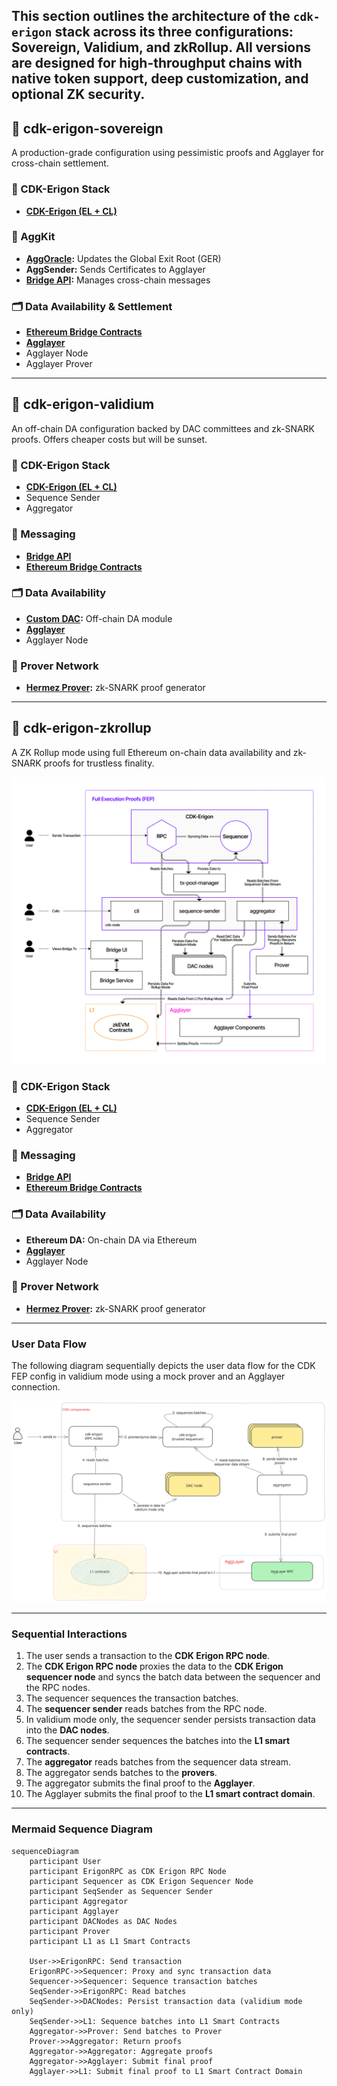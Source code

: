 This section outlines the architecture of the `cdk-erigon` stack across its three configurations: **Sovereign**, **Validium**, and **zkRollup**. All versions are designed for high-throughput chains with native token support, deep customization, and optional ZK security.
---

## 📘 cdk-erigon-sovereign

A production-grade configuration using pessimistic proofs and Agglayer for cross-chain settlement.

### 🧱 CDK-Erigon Stack
- **[CDK-Erigon (EL + CL)](https://github.com/0xPolygonHermez/cdk-erigon)**

### 🧩 AggKit
- **[AggOracle](https://github.com/agglayer/aggkit):** Updates the Global Exit Root (GER)  
- **AggSender:** Sends Certificates to Agglayer  
- **[Bridge API](https://github.com/0xPolygonHermez/zkevm-bridge-service):** Manages cross-chain messages  

### 🗂️ Data Availability & Settlement
- **[Ethereum Bridge Contracts](https://github.com/0xPolygonHermez/zkevm-contracts)**  
- **[Agglayer](https://github.com/agglayer/agglayer)**  
- Agglayer Node  
- Agglayer Prover

---

## 📘 cdk-erigon-validium

An off-chain DA configuration backed by DAC committees and zk-SNARK proofs. Offers cheaper costs but will be sunset.

### 🧱 CDK-Erigon Stack
- **[CDK-Erigon (EL + CL)](https://github.com/0xPolygonHermez/cdk-erigon)**  
- Sequence Sender  
- Aggregator  

### 🧩 Messaging
- **[Bridge API](https://github.com/0xPolygonHermez/zkevm-bridge-service)**  
- **[Ethereum Bridge Contracts](https://github.com/0xPolygonHermez/zkevm-contracts)**

### 🗂️ Data Availability
- **[Custom DAC](https://github.com/0xPolygon/cdk-data-availability):** Off-chain DA module  
- **[Agglayer](https://github.com/agglayer/agglayer)**  
- Agglayer Node

### 🔐 Prover Network
- **[Hermez Prover](https://github.com/0xPolygonHermez/zkevm-prover):** zk-SNARK proof generator

---

## 📘 cdk-erigon-zkrollup

A ZK Rollup mode using full Ethereum on-chain data availability and zk-SNARK proofs for trustless finality.

![High level view of cdk-erigon-zkrollup stack](../../img/cdk/Full-execution-proofs-diagram.jpg)

### 🧱 CDK-Erigon Stack
- **[CDK-Erigon (EL + CL)](https://github.com/0xPolygonHermez/cdk-erigon)**  
- Sequence Sender  
- Aggregator  

### 🧩 Messaging
- **[Bridge API](https://github.com/0xPolygonHermez/zkevm-bridge-service)**  
- **[Ethereum Bridge Contracts](https://github.com/0xPolygonHermez/zkevm-contracts)**

### 🗂️ Data Availability
- **Ethereum DA:** On-chain DA via Ethereum  
- **[Agglayer](https://github.com/agglayer/agglayer)**  
- Agglayer Node

### 🔐 Prover Network
- **[Hermez Prover](https://github.com/0xPolygonHermez/zkevm-prover):** zk-SNARK proof generator

---

### User Data Flow

The following diagram sequentially depicts the user data flow for the CDK FEP config in validium mode using a mock prover and an Agglayer connection.

![High level view of CDK user data flow](../../img/cdk/cdk-user-data-flow.svg)

---

### Sequential Interactions

1. The user sends a transaction to the **CDK Erigon RPC node**.
2. The **CDK Erigon RPC node** proxies the data to the **CDK Erigon sequencer node** and syncs the batch data between the sequencer and the RPC nodes.
3. The sequencer sequences the transaction batches.
4. The **sequencer sender** reads batches from the RPC node.
5. In validium mode only, the sequencer sender persists transaction data into the **DAC nodes**.
6. The sequencer sender sequences the batches into the **L1 smart contracts**.
7. The **aggregator** reads batches from the sequencer data stream.
8. The aggregator sends batches to the **provers**.
9. The aggregator submits the final proof to the **Agglayer**.
10. The Agglayer submits the final proof to the **L1 smart contract domain**.

---

### Mermaid Sequence Diagram

```mermaid
sequenceDiagram
    participant User
    participant ErigonRPC as CDK Erigon RPC Node
    participant Sequencer as CDK Erigon Sequencer Node
    participant SeqSender as Sequencer Sender
    participant Aggregator
    participant Agglayer
    participant DACNodes as DAC Nodes
    participant Prover
    participant L1 as L1 Smart Contracts

    User->>ErigonRPC: Send transaction
    ErigonRPC->>Sequencer: Proxy and sync transaction data
    Sequencer->>Sequencer: Sequence transaction batches
    SeqSender->>ErigonRPC: Read batches
    SeqSender->>DACNodes: Persist transaction data (validium mode only)
    SeqSender->>L1: Sequence batches into L1 Smart Contracts
    Aggregator->>Prover: Send batches to Prover
    Prover->>Aggregator: Return proofs
    Aggregator->>Aggregator: Aggregate proofs
    Aggregator->>Agglayer: Submit final proof
    Agglayer->>L1: Submit final proof to L1 Smart Contract Domain
```